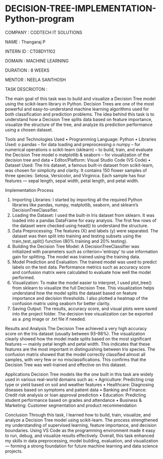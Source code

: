 # DECISION-TREE-IMPLEMENTATION-Python-program

COMPANY : CODTECH IT SOLUTIONS

NAME : Thangaraj P

INTERN ID : CT08DY1102

DOMAIN : MACHINE LEARNING

DURATION : 8 WEEKS

MENTOR : NEELA SANTHOSH

TASK DESCRIOTON : 

The main goal of this task was to build and visualize a Decision Tree model using the scikit-learn library in Python. Decision Trees are one of the most powerful and easy-to-understand machine learning algorithms used for both classification and prediction problems. The idea behind this task is to understand how a Decision Tree splits data based on feature importance, visualize the structure of the tree, and analyze its prediction performance using a chosen dataset.

Tools and Technologies Used
•	Programming Language: Python
•	Libraries Used:
o	pandas – for data loading and preprocessing
o	numpy – for numerical operations
o	scikit-learn (sklearn) – to build, train, and evaluate the Decision Tree model
o	matplotlib & seaborn – for visualization of the decision tree and data
•	Editor/Platform: Visual Studio Code (VS Code)
•	Dataset Used: The Iris dataset, a famous built-in dataset from scikit-learn, was chosen for simplicity and clarity. It contains 150 flower samples of three species: Setosa, Versicolor, and Virginica. Each sample has four features — sepal length, sepal width, petal length, and petal width.

Implementation Process
1.	Importing Libraries:
I started by importing all the required Python libraries like pandas, numpy, matplotlib, seaborn, and sklearn’s DecisionTreeClassifier.
2.	Loading the Dataset:
I used the built-in Iris dataset from sklearn. It was loaded into a pandas DataFrame for easy analysis. The first few rows of the dataset were checked using head() to understand the structure.
3.	Data Preprocessing:
The features (X) and labels (y) were separated. The dataset was then split into training and testing subsets using the train_test_split() function (80% training and 20% testing).
4.	Building the Decision Tree Model:
A DecisionTreeClassifier was initialized with parameters such as criterion='entropy' to use information gain for splitting. The model was trained using the training data.
5.	Model Prediction and Evaluation:
The trained model was used to predict labels on the test data. Performance metrics such as accuracy score and confusion matrix were calculated to evaluate how well the model performed.
6.	Visualization:
To make the model easier to interpret, I used plot_tree() from sklearn to visualize the full Decision Tree. This visualization helps understand how the model splits the dataset based on feature importance and decision thresholds. I also plotted a heatmap of the confusion matrix using seaborn for better clarity.
7.	Saving Output:
The results, accuracy score, and visual plots were saved into the project folder. The decision tree visualization can be exported as a .png image or .txt file if needed.

Results and Analysis
The Decision Tree achieved a very high accuracy score on the Iris dataset (usually between 93–98%). The visualization clearly showed how the model made splits based on the most significant features — mainly petal length and petal width. This indicates that these features are the most important in distinguishing between Iris species.
The confusion matrix showed that the model correctly classified almost all samples, with very few or no misclassifications. This confirms that the Decision Tree was well-trained and effective on this dataset.

Applications
Decision Tree models like the one built in this task are widely used in various real-world domains such as:
•	Agriculture: Predicting crop type or yield based on soil and weather features
•	Healthcare: Diagnosing diseases based on symptoms and patient data
•	Banking and Finance: Credit risk analysis or loan approval prediction
•	Education: Predicting student performance based on grades and attendance
•	Business & Marketing: Customer segmentation and product recommendation

Conclusion
Through this task, I learned how to build, train, visualize, and analyze a Decision Tree model using scikit-learn. The process strengthened my understanding of supervised learning, feature importance, and decision boundaries. Using VS Code as the programming environment made it easy to run, debug, and visualize results effectively.
Overall, this task enhanced my skills in data preprocessing, model building, evaluation, and visualization — forming a strong foundation for future machine learning and data science projects.


